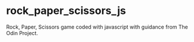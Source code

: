 # rock_paper_scissors_js
Rock, Paper, Scissors game coded with javascript with guidance from The Odin Project.
